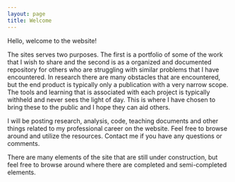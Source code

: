 ```yaml
---
layout: page
title: Welcome
---
```


Hello, welcome to the website!

The sites serves two purposes.
The first is a portfolio of some of the work that I wish to share and the second is as a organized and documented repository for others who are struggling with similar problems that I have encountered.
In research there are many obstacles that are encountered, but the end product is typically only a publication with a very narrow scope.
The tools and learning that is associated with each project is typically withheld and never sees the light of day.
This is where I have chosen to bring these to the public and I hope they can aid others.

I will be posting research, analysis, code, teaching documents and other things related to my professional career on the website.
Feel free to browse around and utilize the resources.
Contact me if you have any questions or comments.

There are many elements of the site that are still under construction, but feel free to browse around where there are completed and semi-completed elements.










